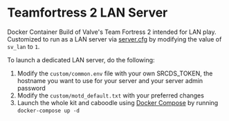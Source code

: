 # Teamfortress 2 LAN Server

Docker Container Build of Valve's Team Fortress 2 intended for LAN play.  Customized to run as a LAN server via [server.cfg][servercfg] by modifying the value of `sv_lan` to `1`.

To launch a dedicated LAN server, do the following:

1. Modify the `custom/common.env` file with your own SRCDS_TOKEN, the hostname you want to use for your server and your server admin password
2. Modify the `custom/motd_default.txt` with your preferred changes
3. Launch the whole kit and caboodle using [Docker Compose][docker_compose] by running `docker-compose up -d`

[servercfg]: ./server.cfg
[docker_compose]: https://docs.docker.com/compose/
